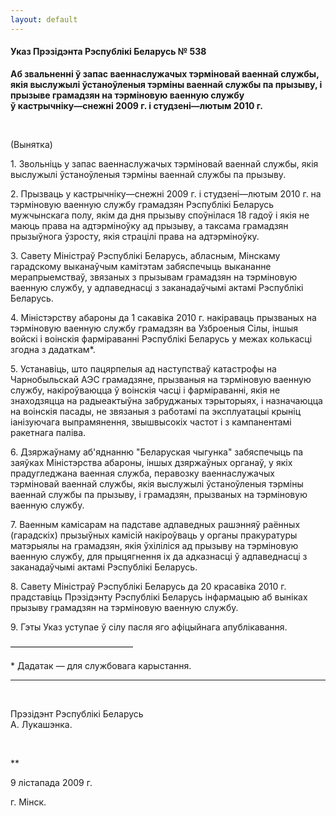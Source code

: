 ```yaml
---
layout: default
---
```


#### Указ Прэзідэнта Рэспублікі Беларусь № 538

**Аб звальненні ў запас ваеннаслужачых тэрміновай ваеннай службы, якія
выслужылі ўстаноўленыя тэрміны ваеннай службы па прызыву, і прызыве
грамадзян на тэрміновую ваенную службу  
ў кастрычніку—снежні 2009 г. і студзені—лютым 2010 г.**

 

(Вынятка)

1\. Звольніць у запас ваеннаслужачых тэрміновай ваеннай службы, якія
выслужылі ўстаноўленыя тэрміны ваеннай службы па прызыву.

2\. Прызваць у кастрычніку—снежні 2009 г. і студзені—лютым 2010 г. на
тэрміновую ваенную службу грамадзян Рэспублікі Беларусь мужчынскага
полу, якім да дня прызыву споўнілася 18 гадоў і якія не маюць права на
адтэрміноўку ад прызыву, а таксама грамадзян прызыўнога ўзросту, якія
страцілі права на адтэрміноўку.

3\. Савету Міністраў Рэспублікі Беларусь, абласным, Мінскаму гарадскому
выканаўчым камітэтам забяспечыць выкананне мерапрыемстваў, звязаных з
прызывам грамадзян на тэрміновую ваенную службу, у адпаведнасці з
заканадаўчымі актамі Рэспублікі Беларусь.

4\. Міністэрству абароны да 1 сакавіка 2010 г. накіраваць прызваных на
тэрміновую ваенную службу грамадзян ва Узброеныя Сілы, іншыя войскі і
воінскія фарміраванні Рэспублікі Беларусь у межах колькасці згодна з
дадаткам\*.

5\. Устанавіць, што пацярпелыя ад наступстваў катастрофы на
Чарнобыльскай АЭС грамадзяне, прызваныя на тэрміновую
ваенную службу, накіроўваюцца ў воінскія часці і фарміраванні,
якія не знаходзяцца на радыеактыўна забруджаных тэрыторыях, і
назначаюцца на воінскія пасады, не звязаныя з работамі па
эксплуатацыі крыніц іанізуючага выпрамянення, звышвысокіх частот
і з кампанентамі ракетнага паліва.

6\. Дзяржаўнаму аб'яднанню "Беларуская чыгунка" забяспечыць па заяўках
Міністэрства абароны, іншых дзяржаўных органаў, у якіх прадугледжана
ваенная служба, перавозку ваеннаслужачых тэрміновай ваеннай службы,
якія выслужылі ўстаноўленыя тэрміны ваеннай службы па прызыву, і
грамадзян, прызваных на тэрміновую ваенную службу.

7\. Ваенным камісарам на падставе адпаведных рашэнняў раённых
(гарадскіх) прызыўных камісій накіроўваць у органы пракуратуры
матэрыялы на грамадзян, якія ўхіліліся ад прызыву на тэрміновую ваенную
службу, для прыцягнення іх да адказнасці ў адпаведнасці з заканадаўчымі
актамі Рэспублікі Беларусь.

8\. Савету Міністраў Рэспублікі Беларусь да 20 красавіка 2010 г.
прадставіць Прэзідэнту Рэспублікі Беларусь інфармацыю аб выніках
прызыву грамадзян на тэрміновую ваенную службу.

9\. Гэты Указ уступае ў сілу пасля яго афіцыйнага апублікавання.

——————————————

\* Дадатак — для службовага карыстання.

****

 

Прэзідэнт Рэспублікі Беларусь  
А. Лукашэнка.

 

**

9 лістапада 2009 г.

г. Мінск.
